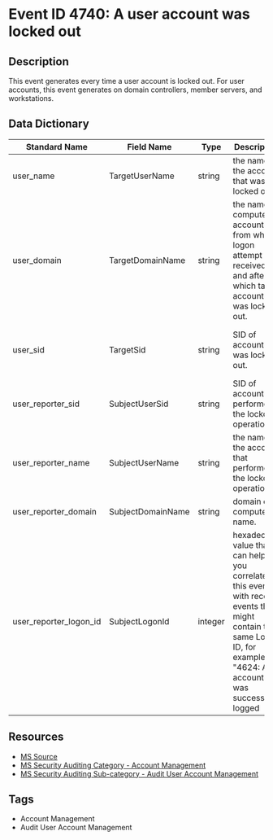 # Event ID 4740: A user account was locked out

## Description
This event generates every time a user account is locked out. For user accounts, this event generates on domain controllers, member servers, and workstations.

## Data Dictionary
|Standard Name|Field Name|Type|Description|Sample Value|
|---|---|---|---|---|
|user_name|TargetUserName|string|the name of the account that was locked out.|Auditor|
|user_domain|TargetDomainName|string|the name of computer account from which logon attempt was received and after which target account was locked out.|WIN81|
|user_sid|TargetSid|string|SID of account that was locked out.|S-1-5-21-3457937927-2839227994-823803824-2104|
|user_reporter_sid|SubjectUserSid|string|SID of account that performed the lockout operation.|S-1-5-18|
|user_reporter_name|SubjectUserName|string|the name of the account that performed the lockout operation.|DC01$|
|user_reporter_domain|SubjectDomainName|string|domain or computer name.|CONTOSO|
|user_reporter_logon_id|SubjectLogonId|integer|hexadecimal value that can help you correlate this event with recent events that might contain the same Logon ID, for example, "4624: An account was successfully logged|0x3e7|

## Resources
* [MS Source](https://github.com/MicrosoftDocs/windows-itpro-docs/blob/master/windows/security/threat-protection/auditing/event-4740.md)
* [MS Security Auditing Category - Account Management](https://docs.microsoft.com/en-us/windows/security/threat-protection/auditing/advanced-security-audit-policy-settings#account-management)
* [MS Security Auditing Sub-category - Audit User Account Management](https://github.com/MicrosoftDocs/windows-itpro-docs/tree/master/windows/security/threat-protection/auditing/audit-user-account-management.md)

## Tags
* Account Management
* Audit User Account Management